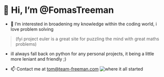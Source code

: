 # 👋 Hi, I’m @FomasTreeman
- 👀 I’m interested in broadening my knowledge within the coding world, i love problem solving 
> (fyi project euler is a great site for puzzling the mind with great maths problems)
- ill always fall back on python for any personal projects, it being a little more leniant and friendly ;) 

- 📫 Contact me at tom@team-freeman.com 
![where it all started]([https://www.google.com/url?sa=i&url=https%3A%2F%2Fwww.cleanpng.com%2Ffree%2Fcodeorg.html&psig=AOvVaw0FAIaEF06W3LlQMamtdVNT&ust=1674051551622000&source=images&cd=vfe&ved=0CA8QjRxqFwoTCJiX2pLmzvwCFQAAAAAdAAAAABAE](https://png2.cleanpng.com/sh/64af4494d2956f8c231b068fd12601e5/L0KzQYm3U8E2N5RtfZH0aYP2gLBuTfNifF54eARqdHPrebBuTfNwdaF6jNd7LYD1f7j5gf1ucZ9sRdV1aYCwccP7TgNkepJ5e9pybnewc7L7TfNtcaFmiuZ8LUXkcbK5UsRiOmRmSdUDLkm6Roa7VME1OWY3SaIEOUO2SIK7Vr5xdpg=/kisspng-cat-scratching-computer-programming-clip-art-scratching-cat-cliparts-5aaa224a23a1c8.976544141521099338146.png))
